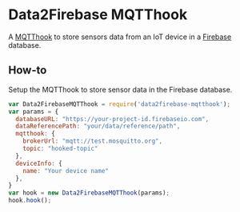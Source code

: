 # Data2Firebase MQTThook
A [MQTThook][mqtthook] to store sensors data from an IoT device in a [Firebase][firebase] database.

## How-to
Setup the MQTThook to store sensor data in the Firebase database.
```js
var Data2FirebaseMQTThook = require('data2firebase-mqtthook');
var params = {
  databaseURL: "https://your-project-id.firebaseio.com",
  dataReferencePath: "your/data/reference/path",
  mqtthook: {
    brokerUrl: "mqtt://test.mosquitto.org",
    topic: "hooked-topic"
  },
  deviceInfo: {
    name: "Your device name"
  },
}
var hook = new Data2FirebaseMQTThook(params);
hook.hook();
```

[mqtthook]: https://github.com/evanxd/mqtthook
[firebase]: https://firebase.google.com
